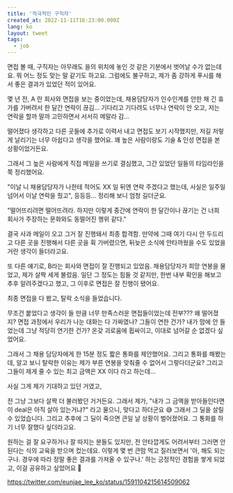 ```yaml
---
title: '적극적인 구직자'
created_at: 2022-11-11T16:23:00.000Z
lang: ko
layout: tweet
tags:
  - job
---
```


면접 볼 때, 구직자는 아무래도 을의 위치에 놓인 것 같은 기분에서 벗어날 수가 없는데요. 뭐 어느 정도 맞는 말 같기도 하고요. 그럼에도 불구하고, 제가 좀 강하게 푸시를 해서 좋은 결과가 있었던 적이 있어요.

몇 년 전, A 란 회사와 면접을 보는 중이었는데, 채용담당자가 인수인계를 안한 채 긴 휴가를 가버려서 한 달간 연락이 끊김... 기다리고 기다려도 너무나 연락이 안 오고, 저는 연락을 할까 말까 고민하면서 서서히 메말라 감...

떨어졌다 생각하고 다른 곳들에 추가로 이력서 내고 면접도 보기 시작했지만, 저길 저렇게 날리기는 너무 아쉽다고 생각을 했어요. 꽤 높은 사람이랑도 기술 & 인성 면접을 본 상황이었거든요.

그래서 그 높은 사람에게 직접 메일을 쓰기로 결심했고, 그간 있었던 일들의 타임라인을 쭉 정리했어요.

"이날 니 채용담당자가 나한테 적어도 XX 일 뒤엔 연락 주겠다고 했는데, 사실은 일주일 넘어서 이날 연락을 줬고", 등등등... 정리해 보니 엄청 길더군요.

"떨어뜨리려면 떨어뜨려라. 하지만 이렇게 중간에 연락이 한 달간이나 끊기는 건 너희 회사가 주장하는 문화와도 동떨어진 행위 같다."

결국 사과 메일이 오고 그거 잘 진행돼서 최종 합격함. 만약에 그때 여기 다시 안 두드리고 다른 곳을 진행해서 다른 곳을 휙 가버렸으면, 뒤늦은 소식에 안타까웠을 수도 있었을 거란 생각이 들더라고요.

또 다른 얘기로, B라는 회사와 면접이 잘 진행되고 있었음. 채용담당자가 희망 연봉을 물었고, 제가 살짝 세게 불렀음. 일단 그 정도는 힘들 것 같지만, 한번 내부 확인을 해보고 추후 알려주겠다고 했고, 그 이후로 면접은 잘 진행이 됐어요.

최종 면접을 다 봤고, 탈락 소식을 들었습니다.

무조건 붙었다고 생각이 들 만큼 너무 만족스러운 면접들이었는데 전부??? 왜 떨어졌지? 면접 과정에서 우리가 나눈 대화는 다 가짜였나? 그들이 연한 건가? 내가 맘에 안 들었는데 그냥 적당히 연기한 건가? 온갖 괴로움에 휩싸이고, 이대로 넘어갈 순 없겠다 싶었어요.

그래서 그 채용 담당자에게 한 15분 정도 짧은 통화를 제안했어요. 그리고 통화를 해봤는데, 알고 보니 탈락한 이유는 제가 부른 연봉을 맞춰줄 수 없어서 그렇다더군요? 그리고 그들이 제게 줄 수 있는 최고 금액은 XX 이다 라고 하는데...

사실 그게 제가 기대하고 있던 거였고,

전 그냥 그보다 살짝 더 불러봤던 거거든요. 그래서 제가, "내가 그 금액을 받아들인다면 이 deal은 아직 살아 있는거냐?" 라고 물으니, 맞다고 하더군요 😅 그래서 그 딜을 살릴 수 있었습니다. 그리고 추후에 그 딜이 죽으면 큰일 날 상황이 벌어졌어요. 그 통화를 하기 너무 잘했다 싶더라고요.

원하는 걸 잘 요구하거나 잘 따지는 분들도 있지만, 전 안타깝게도 어려서부터 그러면 안 된다는 식의 교육을 받으며 컸는데요. 이렇게 몇 번 큰맘 먹고 질러보면서 '아, 해도 되는구나. 경우에 따라 정말 좋은 결과를 가져올 수 있구나.' 하는 긍정적인 경험을 쌓게 되었고, 이걸 공유하고 싶었어요 🙂

https://twitter.com/eunjae_lee_ko/status/1591104215614509062
